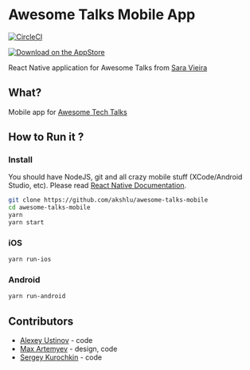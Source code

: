 # Awesome Talks Mobile App
[![CircleCI](https://circleci.com/gh/akshlu/awesome-talks-mobile/tree/master.svg?style=svg)](https://circleci.com/gh/akshlu/awesome-talks-mobile/tree/master)

[![Download on the AppStore](https://linkmaker.itunes.apple.com/assets/shared/badges/en-us/appstore-lrg.svg)](https://itunes.apple.com/us/app/awesome-talks/id1394086097?mt=8)

React Native application for Awesome Talks from [Sara Vieira](https://github.com/SaraVieira)

## What?
Mobile app for [Awesome Tech Talks](https://github.com/SaraVieira/awesome-talks)
## How to Run it ?
### Install
You should have NodeJS, git and all crazy mobile stuff (XCode/Android Studio, etc). Please read [React Native Documentation](https://facebook.github.io/react-native/docs/getting-started.html).
```sh
git clone https://github.com/akshlu/awesome-talks-mobile
cd awesome-talks-mobile
yarn
yarn start
```
### iOS
```sh
yarn run-ios
```
### Android
```sh
yarn run-android
```
## Contributors
* [Alexey Ustinov](https://github.com/akshlu) - code
* [Max Artemyev](https://github.com/maxarta) - design, code
* [Sergey Kurochkin](https://github.com/sichacvah) - code
